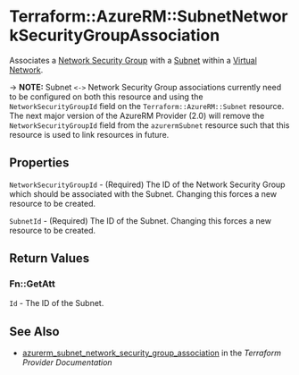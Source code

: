 # Terraform::AzureRM::SubnetNetworkSecurityGroupAssociation

Associates a [Network Security Group](network_security_group.html) with a [Subnet](subnet.html) within a [Virtual Network](virtual_network.html).

-> **NOTE:** Subnet `<->` Network Security Group associations currently need to be configured on both this resource and using the `NetworkSecurityGroupId` field on the `Terraform::AzureRM::Subnet` resource. The next major version of the AzureRM Provider (2.0) will remove the `NetworkSecurityGroupId` field from the `azurermSubnet` resource such that this resource is used to link resources in future.

## Properties

`NetworkSecurityGroupId` - (Required) The ID of the Network Security Group which should be associated with the Subnet. Changing this forces a new resource to be created.

`SubnetId` - (Required) The ID of the Subnet. Changing this forces a new resource to be created.


## Return Values

### Fn::GetAtt

`Id` - The ID of the Subnet.

## See Also

* [azurerm_subnet_network_security_group_association](https://www.terraform.io/docs/providers/azurerm/r/subnet_network_security_group_association.html) in the _Terraform Provider Documentation_